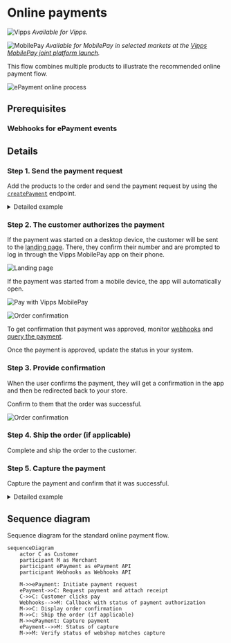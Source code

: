 <!-- START_METADATA
---
title: Vipps MobilePay online payments flow
sidebar_label: Online payments
sidebar_position: 10
description: Using Vipps MobilePay in an online setting
hide_table_of_contents: false
pagination_next: null
pagination_prev: null
---

import REGISTERWEBHOOK from '../_common/_register_epayment_webhook.md'
END_METADATA -->

# Online payments

![Vipps](../images/vipps.png) *Available for Vipps.*

![MobilePay](../images/mp.png) *Available for MobilePay in selected markets at the [Vipps MobilePay joint platform launch](https://www.vippsmobilepay.com/#about).*

This flow combines multiple products to illustrate the recommended online payment flow.

![ePayment online process](images/ePayment_online.png)

## Prerequisites

### Webhooks for ePayment events

<REGISTERWEBHOOK />

## Details

### Step 1. Send the payment request

Add the products to the order and send the payment request by using the
[`createPayment`](https://developer.vippsmobilepay.com/api/epayment#tag/CreatePayments/operation/createPayment)
endpoint.

<details>
<summary>Detailed example</summary>
<div>

Set `userFlow` to `WEB_REDIRECT`, so the customer's browser will either do an automatic app-switch or open the landing page to confirm the mobile number.
Attach the receipt simultaneously.

Here is an example HTTP POST:

[`POST:/epayment/v1/payments`](https://developer.vippsmobilepay.com/api/epayment#tag/CreatePayments/operation/createPayment)

```json
{
  "amount": {
    "value": 34900,
    "currency": "NOK"
  },
  "paymentMethod": {
    "type": "WALLET"
  },
  "customer": {
    "phoneNumber": 4791234567
  },
  "customerInteraction": "CUSTOMER_NOT_PRESENT",
  "receipt":{
    "orderLines": [
      {
        "name": "Hoodie",
        "id": "hoodie1234",
        "totalAmount": 34900,
        "totalAmountExcludingTax": 26175,
        "totalTaxAmount": 8725,
        "taxPercentage": 25,
      },
    ],
    "bottomLine": {
      "currency": "NOK",
      "posId": "pos_122"
    },
   "receiptNumber": "789267"
  },
  "reference": 58712432,
  "userFlow": "WEB_REDIRECT",
  "returnUrl": "http://example.com/redirect?reference=58712432",
  "paymentDescription": "Hoodie"
}

```

</div>
</details>

### Step 2. The customer authorizes the payment

If the payment was started on a desktop device, the customer will be sent to the
[landing page](https://developer.vippsmobilepay.com/docs/common-topics/landing-page/).
There, they confirm their number and are prompted to log in through the Vipps MobilePay app on their phone.

![Landing page](images/vipps-ecom-step2.svg)

If the payment was started from a mobile device, the app will automatically open.

![Pay with Vipps MobilePay](images/vipps-ecom-step1-2.png)

![Order confirmation](images/vipps-ecom-confirm2.png)

To get confirmation that payment was approved, monitor
[webhooks](https://developer.vippsmobilepay.com/docs/APIs/webhooks-api) and
[query the payment](https://developer.vippsmobilepay.com/api/epayment#tag/QueryPayments/operation/getPayment).

Once the payment is approved, update the status in your system.

### Step 3. Provide confirmation

When the user confirms the payment, they will get a confirmation in the app and
then be redirected back to your store.

Confirm to them that the order was successful.

![Order confirmation](images/vipps-ecom-step4-2.png)

### Step 4. Ship the order (if applicable)

Complete and ship the order to the customer.

### Step 5. Capture the payment

Capture the payment and confirm that it was successful.

<details>
<summary>Detailed example</summary>
<div>

[`POST:/epayment/v1/payments/{reference}/capture`](/api/epayment/#tag/AdjustPayments/operation/capturePayment)

With body:

```json
{
  "modificationAmount": {
    "value": 34900,
    "currency": "NOK"
  }
}
```

</div>
</details>

## Sequence diagram

Sequence diagram for the standard online payment flow.

``` mermaid
sequenceDiagram
    actor C as Customer
    participant M as Merchant
    participant ePayment as ePayment API
    participant Webhooks as Webhooks API

    M->>ePayment: Initiate payment request
    ePayment->>C: Request payment and attach receipt
    C->>C: Customer clicks pay
    Webhooks-->>M: Callback with status of payment authorization
    M->>C: Display order confirmation
    M->>C: Ship the order (if applicable)
    M->>ePayment: Capture payment
    ePayment-->>M: Status of capture
    M->>M: Verify status of webshop matches capture
```
